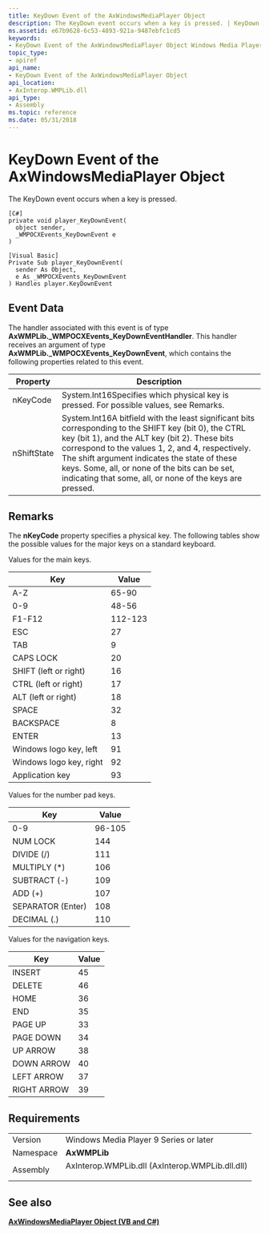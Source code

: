 ```yaml
---
title: KeyDown Event of the AxWindowsMediaPlayer Object
description: The KeyDown event occurs when a key is pressed. | KeyDown Event of the AxWindowsMediaPlayer Object
ms.assetid: e67b9628-6c53-4893-921a-9487ebfc1cd5
keywords:
- KeyDown Event of the AxWindowsMediaPlayer Object Windows Media Player
topic_type:
- apiref
api_name:
- KeyDown Event of the AxWindowsMediaPlayer Object
api_location:
- AxInterop.WMPLib.dll
api_type:
- Assembly
ms.topic: reference
ms.date: 05/31/2018
---
```


# KeyDown Event of the AxWindowsMediaPlayer Object

The KeyDown event occurs when a key is pressed.

``` syntax
[C#]
private void player_KeyDownEvent(
  object sender,
  _WMPOCXEvents_KeyDownEvent e
)

[Visual Basic]
Private Sub player_KeyDownEvent(  
  sender As Object, 
  e As _WMPOCXEvents_KeyDownEvent
) Handles player.KeyDownEvent
```

## Event Data

The handler associated with this event is of type **AxWMPLib.\_WMPOCXEvents\_KeyDownEventHandler**. This handler receives an argument of type **AxWMPLib.\_WMPOCXEvents\_KeyDownEvent**, which contains the following properties related to this event.



| Property    | Description                                                                                                                                                                                                                                                                                                                                                                          |
|-------------|--------------------------------------------------------------------------------------------------------------------------------------------------------------------------------------------------------------------------------------------------------------------------------------------------------------------------------------------------------------------------------------|
| nKeyCode    | System.Int16Specifies which physical key is pressed. For possible values, see Remarks.<br/>                                                                                                                                                                                                                                                                                    |
| nShiftState | System.Int16A bitfield with the least significant bits corresponding to the SHIFT key (bit 0), the CTRL key (bit 1), and the ALT key (bit 2). These bits correspond to the values 1, 2, and 4, respectively. The shift argument indicates the state of these keys. Some, all, or none of the bits can be set, indicating that some, all, or none of the keys are pressed.<br/> |



 

## Remarks

The **nKeyCode** property specifies a physical key. The following tables show the possible values for the major keys on a standard keyboard.

Values for the main keys.



| Key                     | Value   |
|-------------------------|---------|
| A-Z                     | 65-90   |
| 0-9                     | 48-56   |
| F1-F12                  | 112-123 |
| ESC                     | 27      |
| TAB                     | 9       |
| CAPS LOCK               | 20      |
| SHIFT (left or right)   | 16      |
| CTRL (left or right)    | 17      |
| ALT (left or right)     | 18      |
| SPACE                   | 32      |
| BACKSPACE               | 8       |
| ENTER                   | 13      |
| Windows logo key, left  | 91      |
| Windows logo key, right | 92      |
| Application key         | 93      |



 

Values for the number pad keys.



| Key               | Value  |
|-------------------|--------|
| 0-9               | 96-105 |
| NUM LOCK          | 144    |
| DIVIDE (/)        | 111    |
| MULTIPLY (\*)     | 106    |
| SUBTRACT (-)      | 109    |
| ADD (+)           | 107    |
| SEPARATOR (Enter) | 108    |
| DECIMAL (.)       | 110    |



 

Values for the navigation keys.



| Key         | Value |
|-------------|-------|
| INSERT      | 45    |
| DELETE      | 46    |
| HOME        | 36    |
| END         | 35    |
| PAGE UP     | 33    |
| PAGE DOWN   | 34    |
| UP ARROW    | 38    |
| DOWN ARROW  | 40    |
| LEFT ARROW  | 37    |
| RIGHT ARROW | 39    |



 

## Requirements



|                      |                                                                                                                            |
|----------------------|----------------------------------------------------------------------------------------------------------------------------|
| Version<br/>   | Windows Media Player 9 Series or later<br/>                                                                          |
| Namespace<br/> | **AxWMPLib**<br/>                                                                                                    |
| Assembly<br/>  | <dl> <dt>AxInterop.WMPLib.dll (AxInterop.WMPLib.dll.dll)</dt> </dl> |



## See also

<dl> <dt>

[**AxWindowsMediaPlayer Object (VB and C#)**](axwindowsmediaplayer-object--vb-and-c.md)
</dt> </dl>

 

 





